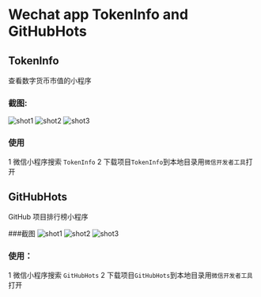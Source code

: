 # Wechat app TokenInfo and GitHubHots


## TokenInfo
查看数字货币市值的小程序

### 截图:
![shot1](https://raw.githubusercontent.com/conanskyforce/wechat_app/master/TokenInfo/shots/shot1.png)
![shot2](https://raw.githubusercontent.com/conanskyforce/wechat_app/master/TokenInfo/shots/shot2.png)
![shot3](https://raw.githubusercontent.com/conanskyforce/wechat_app/master/TokenInfo/shots/shot3.png)

### 使用
1 微信小程序搜索 ```TokenInfo```
2 下载项目```TokenInfo```到本地目录用```微信开发者工具```打开


## GitHubHots
GitHub 项目排行榜小程序

###截图
![shot1](https://raw.githubusercontent.com/conanskyforce/wechat_app/master/GitHubHots/shots/shot1.png)
![shot2](https://raw.githubusercontent.com/conanskyforce/wechat_app/master/GitHubHots/shots/shot2.png)
![shot3](https://raw.githubusercontent.com/conanskyforce/wechat_app/master/GitHubHots/shots/shot3.png)

### 使用：
1 微信小程序搜索 ```GitHubHots```
2 下载项目```GitHubHots```到本地目录用```微信开发者工具```打开



